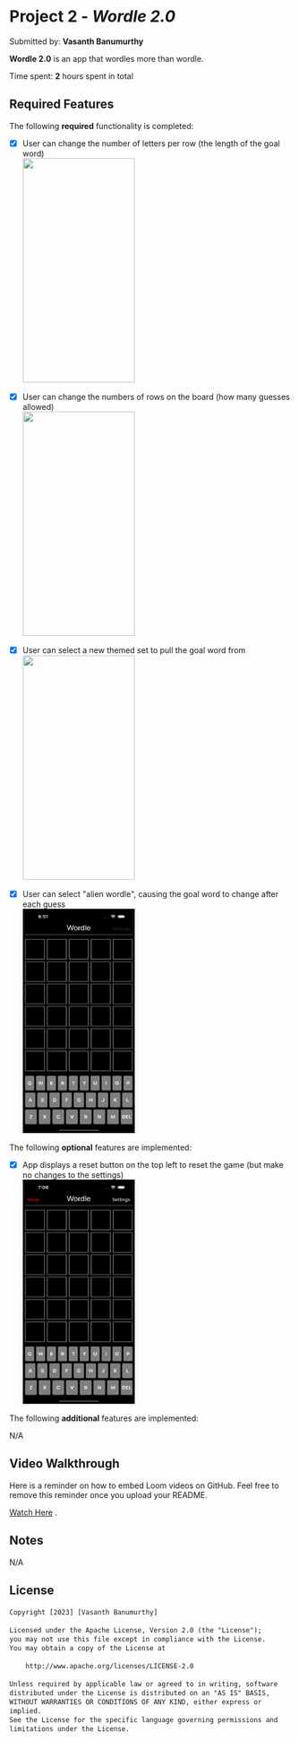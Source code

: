 # Project 2 - *Wordle 2.0*

Submitted by: **Vasanth Banumurthy**

**Wordle 2.0** is an app that wordles more than wordle. 

Time spent: **2** hours spent in total

## Required Features

The following **required** functionality is completed:

- [X] User can change the number of letters per row (the length of the goal word)  
      <img src="./extras/numLetters.gif" width="200" height="400"/>
- [X] User can change the numbers of rows on the board (how many guesses allowed)  
      <img src="./extras/numGuesses.gif" width="200" height="400"/>
- [X] User can select a new themed set to pull the goal word from  
      <img src="./extras/themes.gif" width="200" height="400"/>
- [X] User can select "alien wordle", causing the goal word to change after each guess  
      <img src="./extras/alien.gif" width="200" height="400"/>


The following **optional** features are implemented:

- [X] App displays a reset button on the top left to reset the game (but make no changes to the settings)  
      <img src="./extras/stretch.gif" width="200" height="400"/>

The following **additional** features are implemented:

N/A

## Video Walkthrough

Here is a reminder on how to embed Loom videos on GitHub. Feel free to remove this reminder once you upload your README. 

[Watch Here](https://drive.google.com/file/d/1_fBPejYnwbZEwSXllDBDTh60AjrScoYE/view?usp=sharing) .

## Notes

N/A

## License

    Copyright [2023] [Vasanth Banumurthy]

    Licensed under the Apache License, Version 2.0 (the "License");
    you may not use this file except in compliance with the License.
    You may obtain a copy of the License at

        http://www.apache.org/licenses/LICENSE-2.0

    Unless required by applicable law or agreed to in writing, software
    distributed under the License is distributed on an "AS IS" BASIS,
    WITHOUT WARRANTIES OR CONDITIONS OF ANY KIND, either express or implied.
    See the License for the specific language governing permissions and
    limitations under the License.
